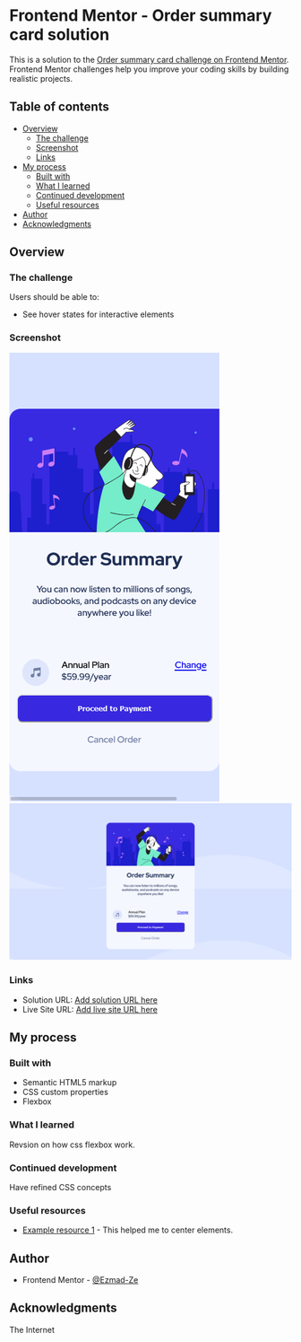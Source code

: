 # Frontend Mentor - Order summary card solution

This is a solution to the [Order summary card challenge on Frontend Mentor](https://www.frontendmentor.io/challenges/order-summary-component-QlPmajDUj). Frontend Mentor challenges help you improve your coding skills by building realistic projects. 

## Table of contents

- [Overview](#overview)
  - [The challenge](#the-challenge)
  - [Screenshot](#screenshot)
  - [Links](#links)
- [My process](#my-process)
  - [Built with](#built-with)
  - [What I learned](#what-i-learned)
  - [Continued development](#continued-development)
  - [Useful resources](#useful-resources)
- [Author](#author)
- [Acknowledgments](#acknowledgments)

## Overview

### The challenge

Users should be able to:

- See hover states for interactive elements

### Screenshot

![](./images/Screenshots/Mobile_View.png)
![](./images/Screenshots/PC_View.png)


### Links

- Solution URL: [Add solution URL here](https://github.com/Ezmad-Ze/Order-Summary-Card)
- Live Site URL: [Add live site URL here](https://ezmad-ze.github.io/Order-Summary-Card/)

## My process

### Built with

- Semantic HTML5 markup
- CSS custom properties
- Flexbox

### What I learned

Revsion on how css flexbox work.

### Continued development

Have refined CSS concepts

### Useful resources

- [Example resource 1](https://developer.mozilla.org/en-US/docs/Web/CSS/Layout_cookbook/Center_an_element) - This helped me to center elements.

## Author

- Frontend Mentor - [@Ezmad-Ze](https://www.frontendmentor.io/profile/Ezmad-Ze)

## Acknowledgments

The Internet
